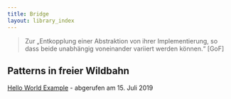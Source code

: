 ```yaml
---
title: Bridge
layout: library_index
---
```



> Zur „Entkopplung einer Abstraktion von ihrer Implementierung, so dass beide unabhängig voneinander variiert werden können.“ [GoF]

## Patterns in freier Wildbahn

[Hello World Example](https://github.com/code4craft/hello-design-pattern/tree/master/src/main/java/helloworld/structural/bridge) - abgerufen am 15. Juli 2019
